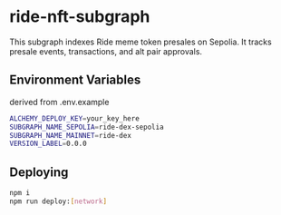 # ride-nft-subgraph

This subgraph indexes Ride meme token presales on Sepolia. It tracks presale events, transactions, and alt pair approvals.

## Environment Variables

derived from .env.example

```bash
ALCHEMY_DEPLOY_KEY=your_key_here
SUBGRAPH_NAME_SEPOLIA=ride-dex-sepolia
SUBGRAPH_NAME_MAINNET=ride-dex
VERSION_LABEL=0.0.0
```

## Deploying

```bash
npm i
npm run deploy:[network]
```
